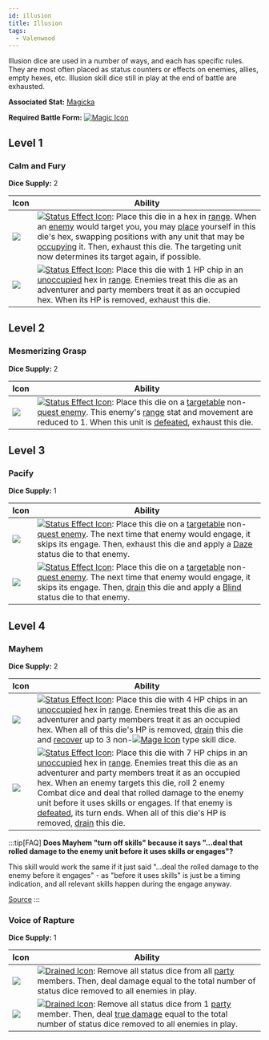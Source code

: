 ```yaml
---
id: illusion
title: Illusion
tags:
  - Valenwood
---
```


Illusion dice are used in a number of ways, and each has specific rules. They are most often placed as status counters or effects on enemies, allies, empty hexes, etc. Illusion skill dice still in play at the end of battle are exhausted.

**Associated Stat:** [Magicka](/docs/adventurer/stats/magicka)

**Required Battle Form:** [<img src="/icons/magic.svg" alt="Magic Icon" className="icon-svg" />](/docs/battles/battle-forms/magic)

## Level 1

### Calm and Fury

**Dice Supply:** 2

| Icon                                                                            | Ability                                                                                                                                                                                                                                                                                                                                                                                                                                                                                          |
| ------------------------------------------------------------------------------- | ------------------------------------------------------------------------------------------------------------------------------------------------------------------------------------------------------------------------------------------------------------------------------------------------------------------------------------------------------------------------------------------------------------------------------------------------------------------------------------------------ |
| <img src="/icons/skills/illusion/calm-and-fury-1.png" className="skill-icon" /> | [<img src="/icons/status-effect.svg" alt="Status Effect Icon" className="icon-svg" />](/docs/glossary/status-effect): Place this die in a hex in [range](/docs/glossary/range). When an [enemy](/docs/glossary/enemy) would target you, you may [place](/docs/glossary/move-or-place) yourself in this die's hex, swapping positions with any unit that may be [occupying](/docs/glossary/occupied) it. Then, exhaust this die. The targeting unit now determines its target again, if possible. |
| <img src="/icons/skills/illusion/calm-and-fury-2.png" className="skill-icon" /> | [<img src="/icons/status-effect.svg" alt="Status Effect Icon" className="icon-svg" />](/docs/glossary/status-effect): Place this die with 1 HP chip in an [unoccupied](/docs/glossary/occupied) hex in [range](/docs/glossary/range). Enemies treat this die as an adventurer and party members treat it as an occupied hex. When its HP is removed, exhaust this die.                                                                                                                           |

## Level 2

### Mesmerizing Grasp

**Dice Supply:** 2

| Icon                                                                              | Ability                                                                                                                                                                                                                                                                                                                                                                                 |
| --------------------------------------------------------------------------------- | --------------------------------------------------------------------------------------------------------------------------------------------------------------------------------------------------------------------------------------------------------------------------------------------------------------------------------------------------------------------------------------- |
| <img src="/icons/skills/illusion/mesmerizing-grasp.png" className="skill-icon" /> | [<img src="/icons/status-effect.svg" alt="Status Effect Icon" className="icon-svg" />](/docs/glossary/status-effect): Place this die on a [targetable](/docs/glossary/targetable) non-[quest enemy](/docs/glossary/quest-unit). This enemy's [range](/docs/glossary/range) stat and movement are reduced to 1. When this unit is [defeated](/docs/glossary/defeated), exhaust this die. |

## Level 3

### Pacify

**Dice Supply:** 1

| Icon                                                                     | Ability                                                                                                                                                                                                                                                                                                                                                                                                                      |
| ------------------------------------------------------------------------ | ---------------------------------------------------------------------------------------------------------------------------------------------------------------------------------------------------------------------------------------------------------------------------------------------------------------------------------------------------------------------------------------------------------------------------- |
| <img src="/icons/skills/illusion/pacify-1.png" className="skill-icon" /> | [<img src="/icons/status-effect.svg" alt="Status Effect Icon" className="icon-svg" />](/docs/glossary/status-effect): Place this die on a [targetable](/docs/glossary/targetable) non-[quest enemy](/docs/glossary/quest-unit). The next time that enemy would engage, it skips its engage. Then, exhaust this die and apply a [Daze](/docs/battles/status-effects/daze) status die to that enemy.                           |
| <img src="/icons/skills/illusion/pacify-2.png" className="skill-icon" /> | [<img src="/icons/status-effect.svg" alt="Status Effect Icon" className="icon-svg" />](/docs/glossary/status-effect): Place this die on a [targetable](/docs/glossary/targetable) non-[quest enemy](/docs/glossary/quest-unit). The next time that enemy would engage, it skips its engage. Then, [drain](/docs/glossary/drained) this die and apply a [Blind](/docs/battles/status-effects/blind) status die to that enemy. |

## Level 4

### Mayhem

**Dice Supply:** 2

| Icon                                                                     | Ability                                                                                                                                                                                                                                                                                                                                                                                                                                                                                                                                                                                                                     |
| ------------------------------------------------------------------------ | --------------------------------------------------------------------------------------------------------------------------------------------------------------------------------------------------------------------------------------------------------------------------------------------------------------------------------------------------------------------------------------------------------------------------------------------------------------------------------------------------------------------------------------------------------------------------------------------------------------------------- |
| <img src="/icons/skills/illusion/mayhem-1.png" className="skill-icon" /> | [<img src="/icons/status-effect.svg" alt="Status Effect Icon" className="icon-svg" />](/docs/glossary/status-effect): Place this die with 4 HP chips in an [unoccupied](/docs/glossary/occupied) hex in [range](/docs/glossary/range). Enemies treat this die as an adventurer and party members treat it as an occupied hex. When all of this die's HP is removed, [drain](/docs/glossary/drained) this die and [recover](/docs/glossary/recover) up to 3 non-[<img src="/icons/mage.svg" alt="Mage Icon" className="icon-svg" />](/docs/adventurer/skill-lines/mage) type skill dice.                                     |
| <img src="/icons/skills/illusion/mayhem-2.png" className="skill-icon" /> | [<img src="/icons/status-effect.svg" alt="Status Effect Icon" className="icon-svg" />](/docs/glossary/status-effect): Place this die with 7 HP chips in an [unoccupied](/docs/glossary/occupied) hex in [range](/docs/glossary/range). Enemies treat this die as an adventurer and party members treat it as an occupied hex. When an enemy targets this die, roll 2 enemy Combat dice and deal that rolled damage to the enemy unit before it uses skills or engages. If that enemy is [defeated](/docs/glossary/defeated), its turn ends. When all of this die's HP is removed, [drain](/docs/glossary/drained) this die. |

:::tip[FAQ]
**Does Mayhem "turn off skills" because it says "...deal that rolled damage to the enemy unit before it uses skills or engages"?**

This skill would work the same if it just said "...deal the rolled damage to the enemy before it engages" - as "before it uses skills" is just be a timing indication, and all relevant skills happen during the engage anyway.

<a href="https://support.chiptheorygames.com/support/solutions/articles/33000293227" target="_blank">Source</a>
:::

### Voice of Rapture

**Dice Supply:** 1

| Icon                                                                               | Ability                                                                                                                                                                                                                                                                                               |
| ---------------------------------------------------------------------------------- | ----------------------------------------------------------------------------------------------------------------------------------------------------------------------------------------------------------------------------------------------------------------------------------------------------- |
| <img src="/icons/skills/illusion/voice-of-rapture-1.png" className="skill-icon" /> | [<img src="/icons/drained.svg" alt="Drained Icon" className="icon-svg" />](/docs/glossary/drained): Remove all status dice from all [party](/docs/glossary/party.md) members. Then, deal damage equal to the total number of status dice removed to all enemies in play.                              |
| <img src="/icons/skills/illusion/voice-of-rapture-2.png" className="skill-icon" /> | [<img src="/icons/drained.svg" alt="Drained Icon" className="icon-svg" />](/docs/glossary/drained): Remove all status dice from 1 [party](/docs/glossary/party) member. Then, deal [true damage](/docs/glossary/true-damage) equal to the total number of status dice removed to all enemies in play. |
